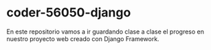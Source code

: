 # coder-56050-django
En este repositorio vamos a ir guardando clase a clase el progreso en nuestro proyecto web creado con Django Framework.
